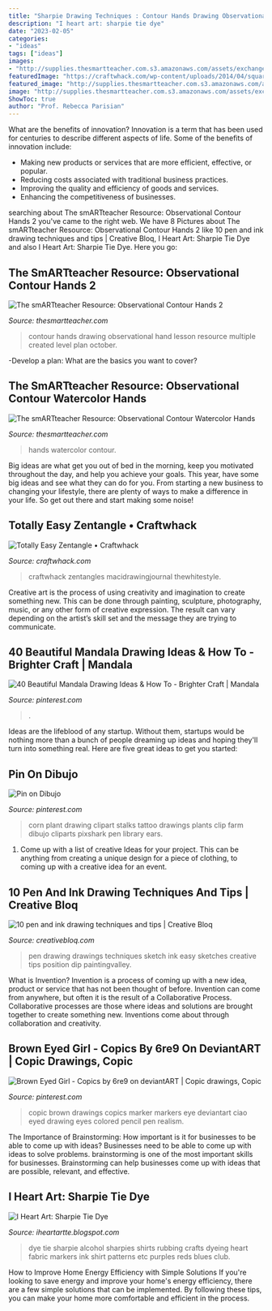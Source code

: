 ```yaml
---
title: "Sharpie Drawing Techniques : Contour Hands Drawing Observational Hand Lesson Resource Multiple Created Level Plan October"
description: "I heart art: sharpie tie dye"
date: "2023-02-05"
categories:
- "ideas"
tags: ["ideas"]
images:
- "http://supplies.thesmartteacher.com.s3.amazonaws.com/assets/exchange/Hand4.png"
featuredImage: "https://craftwhack.com/wp-content/uploads/2014/04/square-tangle-drawing.jpg"
featured_image: "http://supplies.thesmartteacher.com.s3.amazonaws.com/assets/exchange/Hand_JFleuranvilWEB.jpg"
image: "http://supplies.thesmartteacher.com.s3.amazonaws.com/assets/exchange/Hand_JFleuranvilWEB.jpg"
ShowToc: true
author: "Prof. Rebecca Parisian"
---
```



What are the benefits of innovation?
Innovation is a term that has been used for centuries to describe different aspects of life. Some of the benefits of innovation include: 
- Making new products or services that are more efficient, effective, or popular.
- Reducing costs associated with traditional business practices.
- Improving the quality and efficiency of goods and services. 
- Enhancing the competitiveness of businesses.

	

		
searching about The smARTteacher Resource: Observational Contour Hands 2 you've came to the right web. We have 8 Pictures about The smARTteacher Resource: Observational Contour Hands 2 like 10 pen and ink drawing techniques and tips | Creative Bloq, I Heart Art: Sharpie Tie Dye and also I Heart Art: Sharpie Tie Dye. Here you go:
		
    
## The SmARTteacher Resource: Observational Contour Hands 2

<img loading=lazy src="http://supplies.thesmartteacher.com.s3.amazonaws.com/assets/exchange/Hand_JFleuranvilWEB.jpg" onerror="this.onerror=null;this.src='https://tse3.mm.bing.net/th?id=OIP.swiIxjViOLjs25u-FyBfWAHaFj&amp;pid=15.1';" alt="The smARTteacher Resource: Observational Contour Hands 2">

_Source: thesmartteacher.com_

>contour hands drawing observational hand lesson resource multiple created level plan october. 

	

-Develop a plan: What are the basics you want to cover?

    
## The SmARTteacher Resource: Observational Contour Watercolor Hands

<img loading=lazy src="http://supplies.thesmartteacher.com.s3.amazonaws.com/assets/exchange/Hand4.png" onerror="this.onerror=null;this.src='https://tse1.mm.bing.net/th?id=OIP.3DmW2OMOZCWsC59bkfD6bgHaE8&amp;pid=15.1';" alt="The smARTteacher Resource: Observational Contour Watercolor Hands">

_Source: thesmartteacher.com_

>hands watercolor contour. 

	

Big ideas are what get you out of bed in the morning, keep you motivated throughout the day, and help you achieve your goals. This year, have some big ideas and see what they can do for you. From starting a new business to changing your lifestyle, there are plenty of ways to make a difference in your life. So get out there and start making some noise!

    
## Totally Easy Zentangle • Craftwhack

<img loading=lazy src="https://craftwhack.com/wp-content/uploads/2014/04/square-tangle-drawing.jpg" onerror="this.onerror=null;this.src='https://tse2.mm.bing.net/th?id=OIP.9rYX9oNieI3p-9qYDFKMjwHaHa&amp;pid=15.1';" alt="Totally Easy Zentangle • Craftwhack">

_Source: craftwhack.com_

>craftwhack zentangles macidrawingjournal thewhitestyle. 

	

Creative art is the process of using creativity and imagination to create something new. This can be done through painting, sculpture, photography, music, or any other form of creative expression. The result can vary depending on the artist’s skill set and the message they are trying to communicate.

    
## 40 Beautiful Mandala Drawing Ideas &amp; How To - Brighter Craft | Mandala

<img loading=lazy src="https://i.pinimg.com/736x/11/e1/f5/11e1f524a696a8a6d350efcd6f1596a2.jpg" onerror="this.onerror=null;this.src='https://tse1.mm.bing.net/th?id=OIP.a5BLgP4a1SAQ_tgxt57uAwHaJf&amp;pid=15.1';" alt="40 Beautiful Mandala Drawing Ideas &amp; How To - Brighter Craft | Mandala">

_Source: pinterest.com_

>. 

	

Ideas are the lifeblood of any startup. Without them, startups would be nothing more than a bunch of people dreaming up ideas and hoping they'll turn into something real. Here are five great ideas to get you started: 

    
## Pin On Dibujo

<img loading=lazy src="https://i.pinimg.com/originals/bb/7a/d9/bb7ad91971b971f1a359195ecf2170aa.jpg" onerror="this.onerror=null;this.src='https://tse4.mm.bing.net/th?id=OIP.Q1HbFp7k_1Oiz8IQPF6TXgHaG-&amp;pid=15.1';" alt="Pin on Dibujo">

_Source: pinterest.com_

>corn plant drawing clipart stalks tattoo drawings plants clip farm dibujo cliparts pixshark pen library ears. 

	

1. Come up with a list of creative Ideas for your project. This can be anything from creating a unique design for a piece of clothing, to coming up with a creative idea for an event.

    
## 10 Pen And Ink Drawing Techniques And Tips | Creative Bloq

<img loading=lazy src="http://cdn.mos.cms.futurecdn.net/iXsciBxGWLkaXgc5wYLBSR-1200-80.jpg" onerror="this.onerror=null;this.src='https://tse2.mm.bing.net/th?id=OIP.wvZuoAN7MYfTuTZ0GszLngHaEK&amp;pid=15.1';" alt="10 pen and ink drawing techniques and tips | Creative Bloq">

_Source: creativebloq.com_

>pen drawing drawings techniques sketch ink easy sketches creative tips position dip paintingvalley. 

	

What is Invention?
Invention is a process of coming up with a new idea, product or service that has not been thought of before. Invention can come from anywhere, but often it is the result of a Collaborative Process. Collaborative processes are those where ideas and solutions are brought together to create something new. Inventions come about through collaboration and creativity.

    
## Brown Eyed Girl - Copics By 6re9 On DeviantART | Copic Drawings, Copic

<img loading=lazy src="https://i.pinimg.com/originals/ca/02/ac/ca02ac0370ba25ae5ed01823ba2b5ed3.jpg" onerror="this.onerror=null;this.src='https://tse4.mm.bing.net/th?id=OIP.weBDGxWS1xUtoF-ZwDa9gAHaFV&amp;pid=15.1';" alt="Brown Eyed Girl - Copics by 6re9 on deviantART | Copic drawings, Copic">

_Source: pinterest.com_

>copic brown drawings copics marker markers eye deviantart ciao eyed drawing eyes colored pencil pen realism. 

	

The Importance of Brainstorming: How important is it for businesses to be able to come up with ideas?
Businesses need to be able to come up with ideas to solve problems. brainstorming is one of the most important skills for businesses. Brainstorming can help businesses come up with ideas that are possible, relevant, and effective.

    
## I Heart Art: Sharpie Tie Dye

<img loading=lazy src="https://2.bp.blogspot.com/-uo4Njx1K5WE/VsM-Q2SEC-I/AAAAAAAAAwY/ljbzXICb89U/s1600/IMG_9685.JPG" onerror="this.onerror=null;this.src='https://tse4.mm.bing.net/th?id=OIP.Uv19sq5_-dFbGrjEyuvMiwHaJ4&amp;pid=15.1';" alt="I Heart Art: Sharpie Tie Dye">

_Source: iheartartte.blogspot.com_

>dye tie sharpie alcohol sharpies shirts rubbing crafts dyeing heart fabric markers ink shirt patterns etc purples reds blues club. 

	

How to Improve Home Energy Efficiency with Simple Solutions
If you're looking to save energy and improve your home's energy efficiency, there are a few simple solutions that can be implemented. By following these tips, you can make your home more comfortable and efficient in the process.

